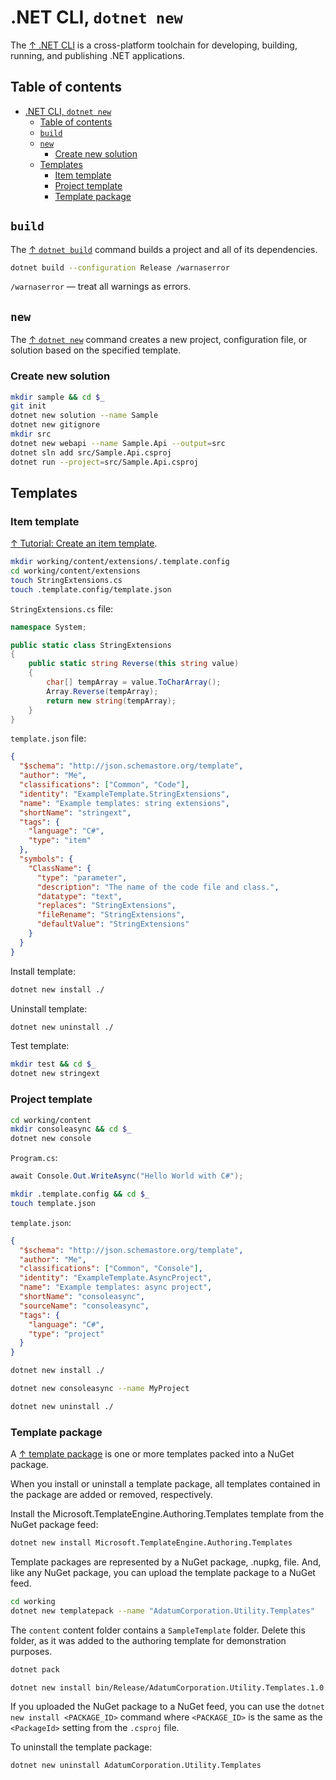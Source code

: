 # .NET CLI, `dotnet new`

The [↑ .NET CLI](https://learn.microsoft.com/en-us/dotnet/core/tools/) is a cross-platform toolchain for developing, building, running, and publishing .NET applications.

## Table of contents

- [.NET CLI, `dotnet new`](#net-cli-dotnet-new)
  - [Table of contents](#table-of-contents)
  - [`build`](#build)
  - [`new`](#new)
    - [Create new solution](#create-new-solution)
  - [Templates](#templates)
    - [Item template](#item-template)
    - [Project template](#project-template)
    - [Template package](#template-package)

## `build`

The [↑ `dotnet build`](https://learn.microsoft.com/en-us/dotnet/core/tools/dotnet-build) command builds a project and all of its dependencies.

```bash
dotnet build --configuration Release /warnaserror
```

`/warnaserror` — treat all warnings as errors.

## `new`

The [↑ `dotnet new`](https://learn.microsoft.com/en-us/dotnet/core/tools/dotnet-new) command creates a new project, configuration file, or solution based on the specified template.

### Create new solution

```bash
mkdir sample && cd $_
git init
dotnet new solution --name Sample
dotnet new gitignore
mkdir src
dotnet new webapi --name Sample.Api --output=src
dotnet sln add src/Sample.Api.csproj
dotnet run --project=src/Sample.Api.csproj
```

## Templates

### Item template

[↑ Tutorial: Create an item template](https://learn.microsoft.com/en-us/dotnet/core/tutorials/cli-templates-create-item-template).

```bash
mkdir working/content/extensions/.template.config
cd working/content/extensions
touch StringExtensions.cs
touch .template.config/template.json
```

`StringExtensions.cs` file:

```csharp
namespace System;

public static class StringExtensions
{
    public static string Reverse(this string value)
    {
        char[] tempArray = value.ToCharArray();
        Array.Reverse(tempArray);
        return new string(tempArray);
    }
}
```

`template.json` file:

```json
{
  "$schema": "http://json.schemastore.org/template",
  "author": "Me",
  "classifications": ["Common", "Code"],
  "identity": "ExampleTemplate.StringExtensions",
  "name": "Example templates: string extensions",
  "shortName": "stringext",
  "tags": {
    "language": "C#",
    "type": "item"
  },
  "symbols": {
    "ClassName": {
      "type": "parameter",
      "description": "The name of the code file and class.",
      "datatype": "text",
      "replaces": "StringExtensions",
      "fileRename": "StringExtensions",
      "defaultValue": "StringExtensions"
    }
  }
}
```

Install template:

```bash
dotnet new install ./
```

Uninstall template:

```bash
dotnet new uninstall ./
```

Test template:

```bash
mkdir test && cd $_
dotnet new stringext
```

### Project template

```bash
cd working/content
mkdir consoleasync && cd $_
dotnet new console
```

`Program.cs`:

```csharp
await Console.Out.WriteAsync("Hello World with C#");
```

```bash
mkdir .template.config && cd $_
touch template.json
```

`template.json`:

```json
{
  "$schema": "http://json.schemastore.org/template",
  "author": "Me",
  "classifications": ["Common", "Console"],
  "identity": "ExampleTemplate.AsyncProject",
  "name": "Example templates: async project",
  "shortName": "consoleasync",
  "sourceName": "consoleasync",
  "tags": {
    "language": "C#",
    "type": "project"
  }
}
```

```bash
dotnet new install ./
```

```bash
dotnet new consoleasync --name MyProject
```

```bash
dotnet new uninstall ./
```

### Template package

A [↑ template package](https://learn.microsoft.com/en-us/dotnet/core/tutorials/cli-templates-create-template-package) is one or more templates packed into a NuGet package.

When you install or uninstall a template package, all templates contained in the package are added or removed, respectively.

Install the Microsoft.TemplateEngine.Authoring.Templates template from the NuGet package feed:

```bash
dotnet new install Microsoft.TemplateEngine.Authoring.Templates
```

Template packages are represented by a NuGet package, .nupkg, file. And, like any NuGet package, you can upload the template package to a NuGet feed.

```bash
cd working
dotnet new templatepack --name "AdatumCorporation.Utility.Templates"
```

The `content` content folder contains a `SampleTemplate` folder. Delete this folder, as it was added to the authoring template for demonstration purposes.

```bash
dotnet pack
```

```bash
dotnet new install bin/Release/AdatumCorporation.Utility.Templates.1.0.0.nupkg
```

If you uploaded the NuGet package to a NuGet feed, you can use the `dotnet new install <PACKAGE_ID>` command where `<PACKAGE_ID>` is the same as the `<PackageId>` setting from the `.csproj` file.

To uninstall the template package:

```bash
dotnet new uninstall AdatumCorporation.Utility.Templates
```

